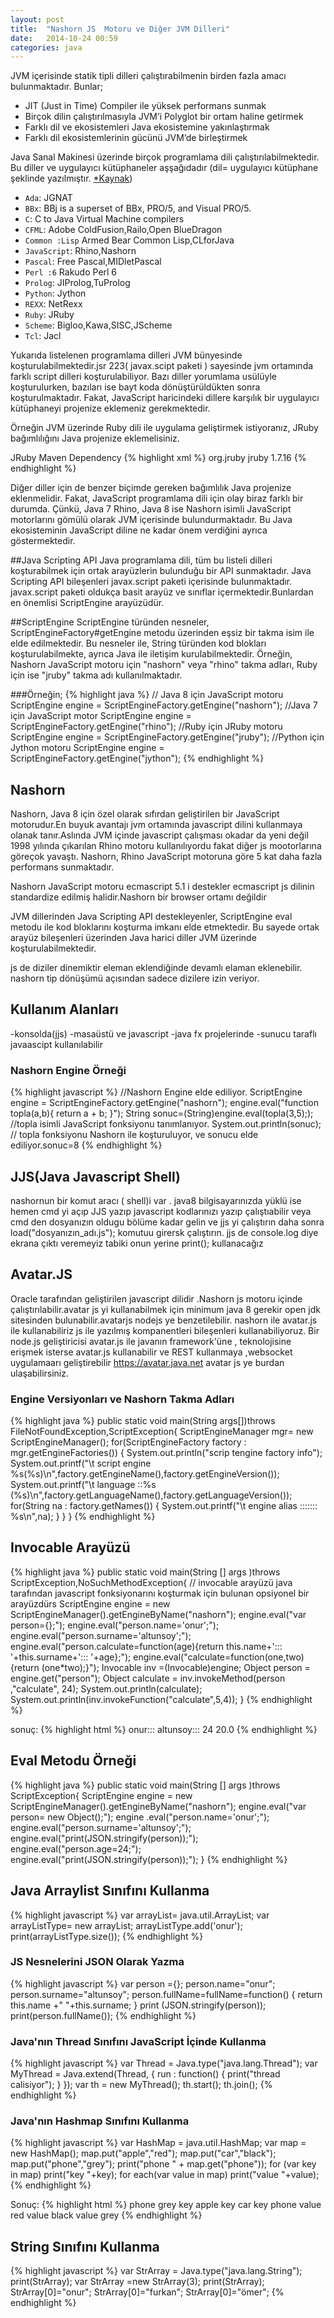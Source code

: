 ```yaml
---
layout: post
title:  "Nashorn JS  Motoru ve Diğer JVM Dilleri"
date:   2014-10-24 00:59
categories: java
---
```


JVM içerisinde statik tipli dilleri çalıştırabilmenin birden fazla amacı bulunmaktadır. Bunlar;

* JIT (Just in Time) Compiler ile yüksek performans sunmak
* Birçok dilin çalıştırılmasıyla JVM’i Polyglot bir ortam haline getirmek
* Farklı dil ve ekosistemleri Java ekosistemine yakınlaştırmak
* Farklı dil ekosistemlerinin gücünü JVM’de birleştirmek

Java Sanal Makinesi üzerinde birçok programlama dili çalıştırılabilmektedir. Bu diller   ve   uygulayıcı kütüphaneler aşşağıdadır (dil= uygulayıcı  kütüphane şeklinde yazılmıştır. [*Kaynak](http://en.wikipedia.org/wiki/List_of_JVM_languages))

* `Ada`: JGNAT
* `BBx`: BBj is a superset of BBx, PRO/5, and Visual PRO/5.
* `C`: C to Java Virtual Machine compilers
* `CFML`: Adobe ColdFusion,Railo,Open BlueDragon
* `Common :Lisp` Armed Bear Common Lisp,CLforJava
* `JavaScript`: Rhino,Nashorn
* `Pascal`: Free Pascal,MIDletPascal
* `Perl :6` Rakudo Perl 6
* `Prolog`: JIProlog,TuProlog
* `Python`: Jython
* `REXX`: NetRexx
* `Ruby`: JRuby
* `Scheme`: Bigloo,Kawa,SISC,JScheme
* `Tcl`: Jacl


Yukarıda  listelenen programlama dilleri JVM bünyesinde koşturulabilmektedir.jsr 223( javax.scipt  paketi )  sayesinde jvm ortamında farklı  script dilleri koşturulabiliyor. Bazı diller yorumlama usülüyle koşturulurken, bazıları ise bayt koda dönüştürüldükten sonra koşturulmaktadır. Fakat, JavaScript haricindeki dillere karşılık bir uygulayıcı kütüphaneyi projenize eklemeniz gerekmektedir.

Örneğin JVM üzerinde Ruby dili ile uygulama geliştirmek istiyoranız, JRuby bağımlılığını Java projenize eklemelisiniz.

JRuby Maven Dependency
{% highlight xml %} 
<dependency>
<groupId>org.jruby</groupId>
<artifactId>jruby</artifactId>
<version>1.7.16</version>
</dependency> 
{% endhighlight %}

Diğer  diller için de benzer biçimde gereken bağımlılık Java projenize eklenmelidir.
Fakat, JavaScript programlama dili için olay biraz farklı bir durumda. Çünkü, Java 7 Rhino, Java 8 ise Nashorn isimli JavaScript motorlarını gömülü olarak JVM içerisinde bulundurmaktadır. Bu Java ekosisteminin JavaScript diline ne kadar önem verdiğini ayrıca göstermektedir.

##Java Scripting API
Java programlama dili, tüm bu listeli dilleri koşturabilmek için ortak arayüzlerin bulunduğu bir API sunmaktadır. Java Scripting API bileşenleri javax.script paketi içerisinde bulunmaktadır.
javax.script paketi oldukça basit arayüz ve sınıflar içermektedir.Bunlardan en önemlisi ScriptEngine arayüzüdür.

##ScriptEngine
ScriptEngine türünden nesneler, ScriptEngineFactory#getEngine metodu üzerinden eşsiz bir takma isim ile elde edilmektedir. Bu nesneler ile, String türünden kod blokları koşturulabilmekte, ayrıca Java ile iletişim kurulabilmektedir. Örneğin, Nashorn JavaScript motoru için "nashorn" veya "rhino" takma adları, Ruby için ise "jruby" takma adı kullanılmaktadır.

###Örneğin;
{% highlight java %} 
// Java 8 için JavaScript motoru
ScriptEngine engine = ScriptEngineFactory.getEngine("nashorn");
//Java 7 için JavaScript motor
ScriptEngine engine = ScriptEngineFactory.getEngine("rhino"); 
//Ruby için JRuby motoru
ScriptEngine engine = ScriptEngineFactory.getEngine("jruby"); 
//Python için Jython motoru
ScriptEngine engine = ScriptEngineFactory.getEngine("jython");
{% endhighlight %}

## Nashorn

Nashorn, Java 8 için özel olarak sıfırdan geliştirilen bir JavaScript motorudur.En buyuk avantajı jvm  ortamında  javascript dilini kullanmaya  olanak tanır.Aslında JVM içinde javascript çalışması okadar da yeni değil 1998 yılında  çıkarılan Rhino motoru  kullanılıyordu fakat  diğer js mootorlarına  göreçok yavaştı. Nashorn, Rhino JavaScript motoruna göre 5 kat daha fazla performans sunmaktadır.

Nashorn JavaScript motoru ecmascript 5.1 i destekler ecmascript  js dilinin standardize edilmiş halidir.Nashorn  bir browser  ortamı  değildir

JVM dillerinden Java Scripting API destekleyenler, ScriptEngine eval metodu ile kod bloklarını koşturma imkanı elde etmektedir. Bu sayede ortak arayüz bileşenleri üzerinden Java harici diller JVM üzerinde koşturulabilmektedir.

js de diziler dinemiktir  eleman eklendiğinde  devamlı  elaman eklenebilir. nashorn tip dönüşümü açısından  sadece  dizilere  izin veriyor.
## Kullanım Alanları
-konsolda(jjs)
-masaüstü ve  javascript
-java fx projelerinde
-sunucu taraflı  javaascipt
kullanılabilir

### Nashorn Engine Örneği
{% highlight javascript %}
//Nashorn Engine elde ediliyor.
ScriptEngine engine = ScriptEngineFactory.getEngine("nashorn");
engine.eval("function topla(a,b){ return a + b; }");
String sonuc=(String)engine.eval(topla(3,5);); //topla isimli JavaScript fonksiyonu tanımlanıyor.
System.out.println(sonuc); // topla fonksiyonu Nashorn ile koşturuluyor, ve sonucu elde ediliyor.sonuc=8
{% endhighlight %}

## JJS(Java Javascript Shell)
nashornun  bir komut aracı ( shell)i var . java8 bilgisayarınızda yüklü ise hemen cmd yi açıp JJS yazıp  javascript kodlarınızı  yazıp çalıştıabilir veya cmd den  dosyanızın oldugu bölüme kadar  gelin ve  jjs yi çalıştırın daha sonra load("dosyanızın_adı.js"); komutuu girersk çalıştırın. jjs  de  console.log  diye ekrana  çıktı veremeyiz tabiki  onun  yerine  print(); kullanacağız

## Avatar.JS

Oracle  tarafından geliştirilen javascript dilidir .Nashorn js motoru içinde çalıştırılabilir.avatar js yi kullanabilmek için minimum java 8  gerekir
open jdk  sitesinden bulunabilir.avatarjs  nodejs ye benzetilebilir. nashorn ile  avatar.js ile  kullanabiliriz
js ile yazılmış kompanentleri bileşenleri kullanabiliyoruz.
Bir node.js  geliştiricisi avatar.js ile javanın framework'üne , teknolojisine erişmek  isterse  avatar.js kullanabilir ve  REST kullanmaya ,websocket uygulamaarı geliştirebilir
https://avatar.java.net avatar js ye burdan ulaşabilirsiniz.

###  Engine Versiyonları ve Nashorn Takma Adları
{% highlight java %}
public  static  void main(String  args[])throws FileNotFoundException,ScriptException{
ScriptEngineManager  mgr= new ScriptEngineManager();
for(ScriptEngineFactory  factory : mgr.getEngineFactories()) {
  System.out.println("scrip tengine factory info");
  System.out.printf("\t script engine %s(%s)\n",factory.getEngineName(),factory.getEngineVersion());
  System.out.printf("\t language ::%s (%s)\n",factory.getLanguageName(),factory.getLanguageVersion());
  for(String na : factory.getNames()) {
      System.out.printf("\t engine  alias ::::::: %s\n",na);
  }
}
}
{% endhighlight  %}

## Invocable Arayüzü
{% highlight java %}
public  static  void  main(String [] args )throws ScriptException,NoSuchMethodException{
// invocable arayüzü java tarafından  javascript fonksiyonarını koşturmak için  bulunan  opsiyonel  bir arayüzdürs
ScriptEngine engine = new ScriptEngineManager().getEngineByName("nashorn");
engine.eval("var  person={};");
engine.eval("person.name='onur';");
engine.eval("person.surname='altunsoy';");
engine.eval("person.calculate=function(age){return  this.name+'::: '+this.surname+'::: '+age};");
engine.eval("calculate=function(one,two){return (one*two);}");
Invocable inv =(Invocable)engine;
Object person = engine.get("person");
Object  calculate =  inv.invokeMethod(person ,"calculate", 24);
System.out.println(calculate);
System.out.println(inv.invokeFunction("calculate",5,4));
}
{% endhighlight  %}

sonuç:
{% highlight html %}
onur::: altunsoy::: 24
20.0
{% endhighlight  %}

## Eval Metodu Örneği
{% highlight java %}
public  static  void  main(String [] args )throws ScriptException{
ScriptEngine engine = new ScriptEngineManager().getEngineByName("nashorn");
engine.eval("var person= new  Object();");
engine .eval("person.name='onur';");
engine.eval("person.surname='altunsoy';");
engine.eval("print(JSON.stringify(person));");
engine.eval("person.age=24;");
engine.eval("print(JSON.stringify(person));");
}
{% endhighlight %}

## Java Arraylist Sınıfını Kullanma

{% highlight javascript %}
var  arrayList= java.util.ArrayList;
var  arrayListType= new  arrayList;
arrayListType.add('onur');
print(arrayListType.size());
{% endhighlight %}

### JS Nesnelerini JSON Olarak Yazma
{% highlight javascript %}
var  person ={};
person.name="onur";
person.surname="altunsoy";
person.fullName=fullName=function() {
return this.name +"  "+this.surname;
}
print (JSON.stringify(person));
print(person.fullName());
{% endhighlight %}

### Java'nın Thread Sınıfını JavaScript İçinde Kullanma
{% highlight javascript %}
var Thread = Java.type("java.lang.Thread");
var MyThread = Java.extend(Thread, {
run : function() {
print("thread calisiyor");
}
});
var th = new MyThread();
th.start();
th.join();
{% endhighlight %}

### Java'nın Hashmap Sınıfını Kullanma

{% highlight javascript %}
var HashMap = java.util.HashMap;
var map = new HashMap();
map.put("apple","red");
map.put("car","black");
map.put("phone","grey");
print("phone " + map.get("phone"));
for (var  key  in map) print("key  "+key);
for each(var value in map) print("value  "+value);
{% endhighlight  %}

Sonuç:
{% highlight html %}
phone  grey
key  apple
key  car
key  phone
value  red
value  black
value  grey
{% endhighlight %}

## String Sınıfını Kullanma

{% highlight javascript %}
var StrArray = Java.type("java.lang.String");
print(StrArray);
var  StrArray  =new  StrArray(3);
print(StrArray);
StrArray[0]="onur";
StrArray[0]="furkan";
StrArray[0]="ömer";
{% endhighlight  %}
